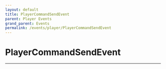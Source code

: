 ```yaml
---
layout: default
title: PlayerCommandSendEvent
parent: Player Events
grand_parent: Events
permalink: /events/player/PlayerCommandSendEvent
---
```


# PlayerCommandSendEvent

---
